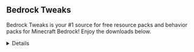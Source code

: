 ## Bedrock Tweaks

Bedrock Tweaks is your #1 source for free resource packs and behavior packs for Minecraft Bedrock! Enjoy the downloads below.
<link href="style.css" rel="stylesheet">

<details>
<div 
 style="-moz-user-select: none; -webkit-user-select: none; -ms-user-select:none; user-select:none;-o-user-select:none;" 
 unselectable="on"
 onselectstart="return false;" 
 onmousedown="return false;">
    <summary>Technical Packs</summary>
</div>
<br>
Download Button:<br>
{% include mainpage.html %}
<br><br>
</details>
